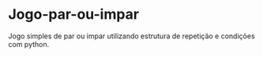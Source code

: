 # Jogo-par-ou-impar
Jogo simples de par ou impar utilizando estrutura de repetição e condições com python.
